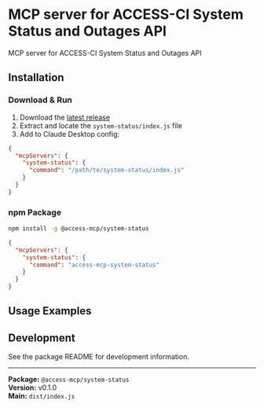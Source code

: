 # MCP server for ACCESS-CI System Status and Outages API

MCP server for ACCESS-CI System Status and Outages API

## Installation

### Download & Run
1. Download the [latest release](https://github.com/necyberteam/access-mcp/releases)
2. Extract and locate the `system-status/index.js` file
3. Add to Claude Desktop config:

```json
{
  "mcpServers": {
    "system-status": {
      "command": "/path/to/system-status/index.js"
    }
  }
}
```

### npm Package
```bash
npm install -g @access-mcp/system-status
```

```json
{
  "mcpServers": {
    "system-status": {
      "command": "access-mcp-system-status"
    }
  }
}
```

## Usage Examples

<!-- TODO: Extract examples from server code -->

## Development

See the package README for development information.

---

**Package:** `@access-mcp/system-status`  
**Version:** v0.1.0  
**Main:** `dist/index.js`
